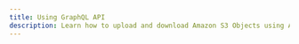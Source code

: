 ```yaml
---
title: Using GraphQL API
description: Learn how to upload and download Amazon S3 Objects using AWS AppSync, a GraphQL based solution to build data-driven apps with real-time and offline capabilities.
---
```


<inline-fragment src="~/sdk/fragments/library-callout.md"></inline-fragment>

<inline-fragment platform="ios" src="~/sdk/storage/fragments/ios/graphql-api.md"></inline-fragment> <inline-fragment platform="android" src="~/sdk/storage/fragments/android/graphql-api.md"></inline-fragment> 